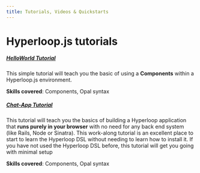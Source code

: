 ```yaml
---
title: Tutorials, Videos & Quickstarts
---
```


# Hyperloop.js tutorials

##### <i class="flaticon-professor-teaching"></i> [<span class="bigfirstletter">H</span>elloWorld Tutorial](/tutorials/hyperloopjs/helloworld)

This simple tutorial will teach you the basic of using a **Components** within a Hyperloop.js environment. 

**Skills covered**: Components, Opal syntax


##### <i class="flaticon-professor-teaching"></i> [<span class="bigfirstletter">C</span>hat-App Tutorial](/tutorials/hyperloopjs/chatapp)

This tutorial will teach you the basics of building a Hyperloop application that **runs purely in your browser** with no need for any back end system (like Rails, Node or Sinatra).
This work-along tutorial is an excellent place to start to learn the Hyperloop DSL without needing to learn how to install it. If you have not used the Hyperloop DSL before, this tutorial will get you going with minimal setup

**Skills covered**: Components, Opal syntax